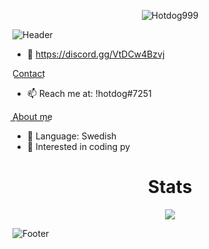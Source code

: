 </p>
<p align="center"> <img src="https://gpvc.arturio.dev/Hotdog999" alt="Hotdog999" /> </p>

![Header](./header.png)

- 👋 https://discord.gg/VtDCw4Bzvj

C͟o͟n͟t͟a͟c͟t͟
- 📫 Reach me at: !hotdog#7251


A͟b͟o͟u͟t͟ ͟m͟e͟
- 🌱 Language: Swedish
- 👀 Interested in coding py

<h1 align="center">Stats</h1>
<a href="(https://github.com/Hotdog999)"></a>
<p align="center">
  <img src="https://github-readme-stats.vercel.app/api?username=Hazza3100&theme=midnight-purple&show_icons=true" />
</p>

![Footer](./footer.png)


